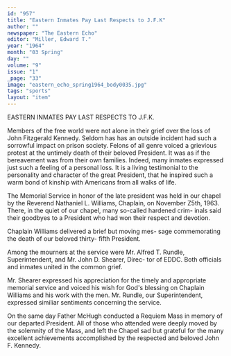 ```yaml
---
id: "957"
title: "Eastern Inmates Pay Last Respects to J.F.K"
author: ""
newspaper: "The Eastern Echo"
editor: "Miller, Edward T."
year: "1964"
month: "03 Spring"
day: ""
volume: "9"
issue: "1"
_page: "33"
image: "eastern_echo_spring1964_body0035.jpg"
tags: "sports"
layout: "item"
---
```

EASTERN INMATES PAY LAST RESPECTS TO
J.F.K.

Members of the free world were not alone in their
grief over the loss of John Fitzgerald Kennedy. Seldom
has has an outside incident had such a sorrowful impact on
prison society. Felons of all genre voiced a grievious
protest at the untimely death of their beloved President.
It was as if the bereavement was from their own families.
Indeed, many inmates expressed just such a feeling of a
personal loss. It is a living testimonial to the personality
and character of the great President, that he inspired
such a warm bond of kinship with Americans from all
walks of life.

The Memorial Service in honor of the late president
was held in our chapel by the Reverend Nathaniel L.
Williams, Chaplain, on November Z5th, 1963. There, in
the quiet of our chapel, many so-called hardened crim-
inals said their goodbyes to a President who had won their
respect and devotion.

Chaplain Williams delivered a brief but moving mes-
sage commemorating the death of our beloved thirty-
fifth President.

Among the mourners at the service were Mr. Alfred T.
Rundle, Superintendent, and Mr. John D. Shearer, Direc-
tor of EDDC. Both officials and inmates united in the
common grief.

Mr. Shearer expressed his appreciation for the timely
and appropriate memorial service and voiced his wish
for God's blessing on Chaplain Williams and his work
with the men. Mr. Rundle, our Superintendent, expressed
similiar sentiments concerning the service.

On the same day Father McHugh conducted a Requiem
Mass in memory of our departed President. All of those
who attended were deeply moved by the solemnity of the
Mass, and left the Chapel sad but grateful for the many
excellent achievements accomplished by the respected
and beloved John F. Kennedy.
